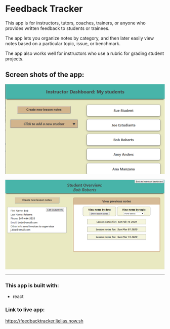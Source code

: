 # Feedback Tracker
  This app is for instructors, tutors, coaches, trainers, or anyone who provides written feedback to students or trainees.

  The app lets you organize notes by category, and then later easily view notes based on a particular topic, issue, or benchmark.</p>
  
  The app also works well for instructors who use a rubric for grading student projects.

## Screen shots of the app:

![screenshot of teacher dashboard](feedbackTeacherDash.png)


![screenshot of single student record](feedbackTchrVStd3.png)

--------------------------------------------------

### This app is built with: 
- react

### Link to live app:
https://feedbacktracker.ljelias.now.sh

